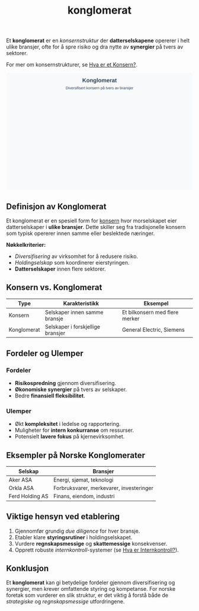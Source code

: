 ﻿---
title: "konglomerat"
seoTitle: "Konglomerat | Hva er det? Fordeler og ulemper"
description: "Et konglomerat er en konsernstruktur der datterselskaper opererer i ulike bransjer for å spre risiko og utnytte synergier. Lær forskjellen fra konsern, fordeler og ulemper og norske eksempler."
summary: "Hva et konglomerat er, forskjellen fra konsern, fordeler og ulemper ved diversifisering og norske eksempler."
---

Et **konglomerat** er en *konsernstruktur* der **datterselskapene** opererer i helt ulike bransjer, ofte for å spre risiko og dra nytte av **synergier** på tvers av sektorer.

For mer om konsernstrukturer, se [Hva er et Konsern?](/blogs/regnskap/hva-er-konsern "Hva er et Konsern?").

![Konglomerat](konglomerat-image.svg)

## Definisjon av Konglomerat

Et konglomerat er en spesiell form for [konsern](/blogs/regnskap/hva-er-konsern "Hva er et Konsern?") hvor morselskapet eier datterselskaper i **ulike bransjer**. Dette skiller seg fra tradisjonelle konsern som typisk opererer innen samme eller beslektede næringer.

**Nøkkelkriterier:**

* *Diversifisering* av virksomhet for å redusere risiko.
* *Holdingselskap* som koordinerer eierstyringen.
* **Datterselskaper** innen flere sektorer.

## Konsern vs. Konglomerat

| **Type**    | **Karakteristikk**                     | **Eksempel**                  |
|-------------|----------------------------------------|-------------------------------|
| Konsern     | Selskaper innen samme bransje          | Et bilkonsern med flere merker|
| Konglomerat | Selskaper i forskjellige bransjer      | General Electric, Siemens     |

## Fordeler og Ulemper

### Fordeler

* **Risikospredning** gjennom diversifisering.
* **Økonomiske synergier** på tvers av selskaper.
* Bedre **finansiell fleksibilitet**.

### Ulemper

* Økt **kompleksitet** i ledelse og rapportering.
* Muligheter for **intern konkurranse** om ressurser.
* Potensielt **lavere fokus** på kjernevirksomhet.

## Eksempler på Norske Konglomerater

| **Selskap**        | **Bransjer**                            |
|--------------------|-----------------------------------------|
| Aker ASA           | Energi, sjømat, teknologi               |
| Orkla ASA          | Forbruksvarer, merkevarer, investeringer|
| Ferd Holding AS    | Finans, eiendom, industri               |

## Viktige hensyn ved etablering

1. Gjennomfør grundig *due diligence* for hver bransje.
2. Etabler klare **styringsrutiner** i holdingselskapet.
3. Vurdere **regnskapsmessige** og **skattemessige** konsekvenser.
4. Opprett robuste *internkontroll*-systemer (se [Hva er Internkontroll?](/blogs/regnskap/hva-er-internkontroll "Hva er Internkontroll? Komplett Guide til Internkontrollsystemer")).

## Konklusjon

Et **konglomerat** kan gi betydelige fordeler gjennom diversifisering og synergier, men krever omfattende styring og kompetanse. For norske foretak som vurderer en slik struktur, er det viktig å forstå både de *strategiske* og *regnskapsmessige* utfordringene.







